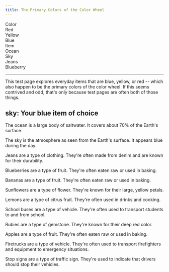 ```yaml
---
title: The Primary Colors of the Color Wheel
---
```


<div id="markdoc-chooser"><div><div class="markdoc-pref__container"><div class="markdoc-pref__label">Color</div><div class="markdoc-pref__pill " data-pref-id="color" data-option-id="red">Red</div><div class="markdoc-pref__pill " data-pref-id="color" data-option-id="yellow">Yellow</div><div class="markdoc-pref__pill selected" data-pref-id="color" data-option-id="blue">Blue</div></div><div class="markdoc-pref__container"><div class="markdoc-pref__label">Item</div><div class="markdoc-pref__pill " data-pref-id="item" data-option-id="ocean">Ocean</div><div class="markdoc-pref__pill selected" data-pref-id="item" data-option-id="sky">Sky</div><div class="markdoc-pref__pill " data-pref-id="item" data-option-id="jeans">Jeans</div><div class="markdoc-pref__pill " data-pref-id="item" data-option-id="blueberry">Blueberry</div></div><hr/></div></div>
<div id="markdoc-content"><article><p>This test page explores everyday items that are blue, yellow, or red -- which also happen to be the primary colors of the color wheel. If this seems contrived and odd, that's only because test pages are often both of those things.</p><h2>sky: Your blue item of choice</h2><div ><div class="markdoc__hidden"><p>The ocean is a large body of saltwater. It covers about 70% of the Earth's surface.</p></div><div ><p>The sky is the atmosphere as seen from the Earth's surface. It appears blue during the day.</p></div><div class="markdoc__hidden"><p>Jeans are a type of clothing. They're often made from denim and are known for their durability.</p></div><div class="markdoc__hidden"><p>Blueberries are a type of fruit. They're often eaten raw or used in baking.</p></div></div><div class="markdoc__hidden"><div class="markdoc__hidden"><p>Bananas are a type of fruit. They're often eaten raw or used in baking.</p></div><div class="markdoc__hidden"><p>Sunflowers are a type of flower. They're known for their large, yellow petals.</p></div><div class="markdoc__hidden"><p>Lemons are a type of citrus fruit. They're often used in drinks and cooking.</p></div><div class="markdoc__hidden"><p>School buses are a type of vehicle. They're often used to transport students to and from school.</p></div></div><div class="markdoc__hidden"><div class="markdoc__hidden"><p>Rubies are a type of gemstone. They're known for their deep red color.</p></div><div class="markdoc__hidden"><p>Apples are a type of fruit. They're often eaten raw or used in baking.</p></div><div class="markdoc__hidden"><p>Firetrucks are a type of vehicle. They're often used to transport firefighters and equipment to emergency situations.</p></div><div class="markdoc__hidden"><p>Stop signs are a type of traffic sign. They're used to indicate that drivers should stop their vehicles.</p></div></div></article></div>
  <script>    clientRenderer.initialize({        pagePrefsConfig: [{"display_name":"Color","identifier":"color","options_source":"primary_color_options"},{"display_name":"Item","identifier":"item","options_source":"<COLOR>_item_options"}],        prefOptionsConfig: {"primary_color_options":[{"display_name":"Red","identifier":"red"},{"display_name":"Yellow","identifier":"yellow"},{"display_name":"Blue","default":true,"identifier":"blue"}],"red_item_options":[{"display_name":"Ruby","identifier":"ruby"},{"display_name":"Apple","default":true,"identifier":"apple"},{"display_name":"Firetruck","identifier":"firetruck"},{"display_name":"Stop sign","identifier":"stop_sign"}],"yellow_item_options":[{"display_name":"Banana","default":true,"identifier":"banana"},{"display_name":"Sunflower","identifier":"sunflower"},{"display_name":"Lemon","identifier":"lemon"},{"display_name":"School bus","identifier":"school_bus"}],"blue_item_options":[{"display_name":"Ocean","identifier":"ocean"},{"display_name":"Sky","default":true,"identifier":"sky"},{"display_name":"Jeans","identifier":"jeans"},{"display_name":"Blueberry","identifier":"blueberry"}]},        selectedValsByPrefId: {"color":"blue","item":"sky"},        renderableTree: {"$$mdtype":"Tag","name":"article","attributes":{},"children":[{"$$mdtype":"Tag","name":"p","attributes":{},"children":["This test page explores everyday items that are blue, yellow, or red -- which also happen to be the primary colors of the color wheel. If this seems contrived and odd, that's only because test pages are often both of those things."]},{"$$mdtype":"Tag","name":"h2","attributes":{},"children":[{"$$mdtype":"Variable","path":["item"],"value":"sky"},": Your ",{"$$mdtype":"Variable","path":["color"],"value":"blue"}," item of choice"]},{"$$mdtype":"Tag","name":"div","if":{"$$mdtype":"Function","name":"equals","value":true,"parameters":{"0":{"$$mdtype":"Variable","path":["color"],"value":"blue"},"1":"blue"}},"attributes":{"display":"true"},"children":[{"$$mdtype":"Tag","name":"div","if":{"$$mdtype":"Function","name":"equals","value":false,"parameters":{"0":{"$$mdtype":"Variable","path":["item"],"value":"sky"},"1":"ocean"}},"attributes":{"display":"false"},"children":[{"$$mdtype":"Tag","name":"p","attributes":{},"children":["The ocean is a large body of saltwater. It covers about 70% of the Earth's surface."]}]},{"$$mdtype":"Tag","name":"div","if":{"$$mdtype":"Function","name":"equals","value":true,"parameters":{"0":{"$$mdtype":"Variable","path":["item"],"value":"sky"},"1":"sky"}},"attributes":{"display":"true"},"children":[{"$$mdtype":"Tag","name":"p","attributes":{},"children":["The sky is the atmosphere as seen from the Earth's surface. It appears blue during the day."]}]},{"$$mdtype":"Tag","name":"div","if":{"$$mdtype":"Function","name":"equals","value":false,"parameters":{"0":{"$$mdtype":"Variable","path":["item"],"value":"sky"},"1":"jeans"}},"attributes":{"display":"false"},"children":[{"$$mdtype":"Tag","name":"p","attributes":{},"children":["Jeans are a type of clothing. They're often made from denim and are known for their durability."]}]},{"$$mdtype":"Tag","name":"div","if":{"$$mdtype":"Function","name":"equals","value":false,"parameters":{"0":{"$$mdtype":"Variable","path":["item"],"value":"sky"},"1":"blueberry"}},"attributes":{"display":"false"},"children":[{"$$mdtype":"Tag","name":"p","attributes":{},"children":["Blueberries are a type of fruit. They're often eaten raw or used in baking."]}]}]},{"$$mdtype":"Tag","name":"div","if":{"$$mdtype":"Function","name":"equals","value":false,"parameters":{"0":{"$$mdtype":"Variable","path":["color"],"value":"blue"},"1":"yellow"}},"attributes":{"display":"false"},"children":[{"$$mdtype":"Tag","name":"div","if":{"$$mdtype":"Function","name":"equals","value":false,"parameters":{"0":{"$$mdtype":"Variable","path":["item"],"value":"sky"},"1":"banana"}},"attributes":{"display":"false"},"children":[{"$$mdtype":"Tag","name":"p","attributes":{},"children":["Bananas are a type of fruit. They're often eaten raw or used in baking."]}]},{"$$mdtype":"Tag","name":"div","if":{"$$mdtype":"Function","name":"equals","value":false,"parameters":{"0":{"$$mdtype":"Variable","path":["item"],"value":"sky"},"1":"sunflower"}},"attributes":{"display":"false"},"children":[{"$$mdtype":"Tag","name":"p","attributes":{},"children":["Sunflowers are a type of flower. They're known for their large, yellow petals."]}]},{"$$mdtype":"Tag","name":"div","if":{"$$mdtype":"Function","name":"equals","value":false,"parameters":{"0":{"$$mdtype":"Variable","path":["item"],"value":"sky"},"1":"lemon"}},"attributes":{"display":"false"},"children":[{"$$mdtype":"Tag","name":"p","attributes":{},"children":["Lemons are a type of citrus fruit. They're often used in drinks and cooking."]}]},{"$$mdtype":"Tag","name":"div","if":{"$$mdtype":"Function","name":"equals","value":false,"parameters":{"0":{"$$mdtype":"Variable","path":["item"],"value":"sky"},"1":"school_bus"}},"attributes":{"display":"false"},"children":[{"$$mdtype":"Tag","name":"p","attributes":{},"children":["School buses are a type of vehicle. They're often used to transport students to and from school."]}]}]},{"$$mdtype":"Tag","name":"div","if":{"$$mdtype":"Function","name":"equals","value":false,"parameters":{"0":{"$$mdtype":"Variable","path":["color"],"value":"blue"},"1":"red"}},"attributes":{"display":"false"},"children":[{"$$mdtype":"Tag","name":"div","if":{"$$mdtype":"Function","name":"equals","value":false,"parameters":{"0":{"$$mdtype":"Variable","path":["item"],"value":"sky"},"1":"ruby"}},"attributes":{"display":"false"},"children":[{"$$mdtype":"Tag","name":"p","attributes":{},"children":["Rubies are a type of gemstone. They're known for their deep red color."]}]},{"$$mdtype":"Tag","name":"div","if":{"$$mdtype":"Function","name":"equals","value":false,"parameters":{"0":{"$$mdtype":"Variable","path":["item"],"value":"sky"},"1":"apple"}},"attributes":{"display":"false"},"children":[{"$$mdtype":"Tag","name":"p","attributes":{},"children":["Apples are a type of fruit. They're often eaten raw or used in baking."]}]},{"$$mdtype":"Tag","name":"div","if":{"$$mdtype":"Function","name":"equals","value":false,"parameters":{"0":{"$$mdtype":"Variable","path":["item"],"value":"sky"},"1":"firetruck"}},"attributes":{"display":"false"},"children":[{"$$mdtype":"Tag","name":"p","attributes":{},"children":["Firetrucks are a type of vehicle. They're often used to transport firefighters and equipment to emergency situations."]}]},{"$$mdtype":"Tag","name":"div","if":{"$$mdtype":"Function","name":"equals","value":false,"parameters":{"0":{"$$mdtype":"Variable","path":["item"],"value":"sky"},"1":"stop_sign"}},"attributes":{"display":"false"},"children":[{"$$mdtype":"Tag","name":"p","attributes":{},"children":["Stop signs are a type of traffic sign. They're used to indicate that drivers should stop their vehicles."]}]}]}]}    });  </script>  
